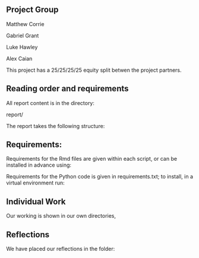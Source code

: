 ## Project Group

Matthew Corrie

Gabriel Grant

Luke Hawley

Alex Caian

This project has a 25/25/25/25 equity split betwen the project partners.

## Reading order and requirements

All report content is in the directory:

report/

The report takes the following structure:

## Requirements:

Requirements for the Rmd files are given within each script, or can be installed in advance using:

Requirements for the Python code is given in requirements.txt; to install, in a virtual environment run:

## Individual Work

Our working is shown in our own directories,

## Reflections

We have placed our reflections in the folder:
